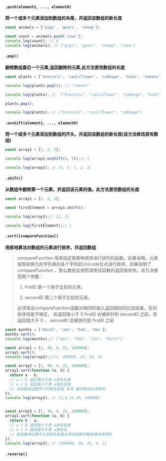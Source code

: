 #### `.push(element1, ..., elementN)` 

**将一个或多个元素添加到数组的末尾，并返回该数组的新长度**

```javascript
const animals = ['pigs', 'goats', 'sheep'];

const count = animals.push('cows');
console.log(count); // 4
console.log(animals); // ["pigs", "goats", "sheep", "cows"]
```



#### `.pop()`

**删除数组最后一个元素,返回删除的元素,此方法更改数组的长度**

```javascript
const plants = ['broccoli', 'cauliflower', 'cabbage', 'kale', 'tomato'];

console.log(plants.pop()); // "tomato"

console.log(plants); //  ["broccoli", "cauliflower", "cabbage", "kale"]

plants.pop();

console.log(plants); // ["broccoli", "cauliflower", "cabbage"]
```



#### `.unshift(element1, ..., elementN)`

**将一个或多个元素添加到数组的开头，并返回该数组的新长度(该方法修改原有数组)**

```javascript
const array1 = [1, 2, 3];

console.log(array1.unshift(4, 5));// 5

console.log(array1); // [4, 5, 1, 2, 3]
```



#### `.shift()`

**从数组中删除第一个元素，并返回该元素的值。此方法更改数组的长度**

```javascript
const array1 = [1, 2, 3];

const firstElement = array1.shift();

console.log(array1);// [2, 3]

console.log(firstElement);// 1
```



#### `.sort([compareFunction])`

**用原地算法对数组的元素进行排序，并返回数组**

> compareFunction 用来指定按某种顺序进行排列的函数。如果省略，元素按照转换为的字符串的各个字符的Unicode位点进行排序。如果指明了 compareFunction ，那么数组会按照调用该函数的返回值排序。该方法接受两个参数：
>
> 1. firstEl 第一个用于比较的元素。
>
> 2. secondEl 第二个用于比较的元素。
>
> 必须保证compareFunction函数对相同的输入返回相同的比较结果，否则排序将是不确定， 若返回值小于 0 firstEl 会被排列到 secondEl 之前，若返回值大于 0 ， secondEl 会被排列到 firstEl 之前

```javascript
const months = ['March', 'Jan', 'Feb', 'Dec'];
months.sort();
console.log(months);// ["Dec", "Feb", "Jan", "March"]

const array1 = [1, 30, 4, 21, 100000];
array1.sort();
console.log(array1);//[1, 100000, 21, 30, 4]

const array2 = [1, 30, 4, 21, 100000];
array1.sort(function (a, b) {
  return a - b; 
  // a > b 返回值大于零 a放在后面
  // a < b 返回值小于零 a放在前面
  // 该函数保证数字小的排在前面 实现 数字数组升序排列
});
console.log(array2); // [1,4,21,30, 100000]


const array3 = [1, 30, 4, 21, 100000];
array1.sort(function (a, b) {
  return b - a; 
  // a > b 返回值小于零 a放在前面
  // a < b 返回值大于零 a放在后
  // 该函数保证数字大的排在前面从而实现数字数组降序序排列
});
console.log(array3); // [100000, 30, 21, 4, 1]
```



#### `.reverse()`

